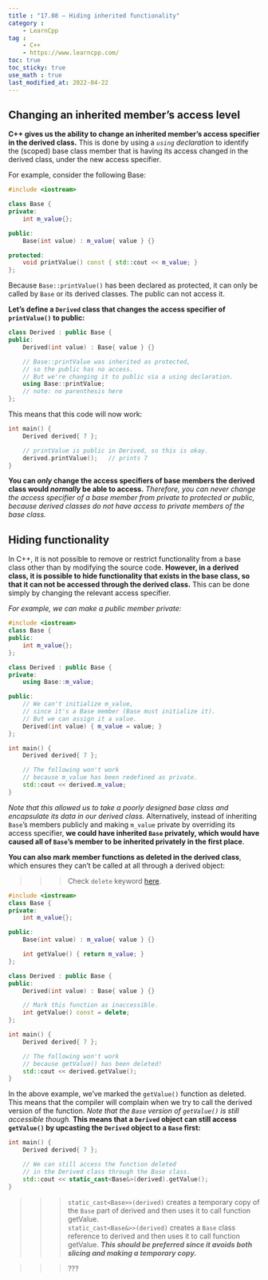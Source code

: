 ```yaml
---
title : "17.08 — Hiding inherited functionality"
category :
    - LearnCpp
tag : 
    - C++
    - https://www.learncpp.com/
toc: true  
toc_sticky: true 
use_math : true
last_modified_at: 2022-04-22
---
```




## Changing an inherited member’s access level

**C++ gives us the ability to change an inherited member’s access specifier in the derived class.** This is done by using a *`using` declaration* to identify the (scoped) base class member that is having its access changed in the derived class, under the new access specifier.

For example, consider the following Base:

```c++
#include <iostream>

class Base {
private:
    int m_value{};

public:
    Base(int value) : m_value{ value } {}

protected:
    void printValue() const { std::cout << m_value; }
};
```

Because `Base::printValue()` has been declared as protected, it can only be called by `Base` or its derived classes. The public can not access it.

**Let’s define a `Derived` class that changes the access specifier of `printValue()` to public:**

```c++
class Derived : public Base {
public:
    Derived(int value) : Base{ value } {}

    // Base::printValue was inherited as protected, 
    // so the public has no access.
    // But we're changing it to public via a using declaration.
    using Base::printValue; 
    // note: no parenthesis here
};
```

This means that this code will now work:

```c++
int main() {
    Derived derived{ 7 };

    // printValue is public in Derived, so this is okay.
    derived.printValue();   // prints 7
}
```

**You can *only* change the access specifiers of base members the derived class would *normally* be able to access.** *Therefore, you can never change the access specifier of a base member from private to protected or public, because derived classes do not have access to private members of the base class.*


## Hiding functionality

In C++, it is not possible to remove or restrict functionality from a base class other than by modifying the source code. **However, in a derived class, it is possible to hide functionality that exists in the base class, so that it can not be accessed through the derived class.** This can be done simply by changing the relevant access specifier.

*For example, we can make a public member private:*

```c++
#include <iostream>
class Base {
public:
    int m_value{};
};

class Derived : public Base {
private:
    using Base::m_value;

public:
    // We can't initialize m_value,
    // since it's a Base member (Base must initialize it).
    // But we can assign it a value.
    Derived(int value) { m_value = value; }
};

int main() {
    Derived derived{ 7 };

    // The following won't work
    // because m_value has been redefined as private.
    std::cout << derived.m_value;
}
```

*Note that this allowed us to take a poorly designed base class and encapsulate its data in our derived class.* Alternatively, instead of inheriting `Base`’s members publicly and making `m_value` private by overriding its access specifier, **we could have inherited `Base` privately, which would have caused all of `Base`’s member to be inherited privately in the first place**.

**You can also mark member functions as deleted in the derived class**, which ensures they can’t be called at all through a derived object:

>>> Check `delete` keyword [here](https://www.learncpp.com/cpp-tutorial/converting-constructors-explicit-and-delete/).

```c++
#include <iostream>
class Base {
private:
    int m_value{};

public:
    Base(int value) : m_value{ value } {}

    int getValue() { return m_value; }
};

class Derived : public Base {
public:
    Derived(int value) : Base{ value } {}

    // Mark this function as inaccessible.
    int getValue() const = delete;
};

int main() {
    Derived derived{ 7 };

    // The following won't work 
    // because getValue() has been deleted!
    std::cout << derived.getValue();
}
```

In the above example, we’ve marked the `getValue()` function as deleted. This means that the compiler will complain when we try to call the derived version of the function. *Note that the `Base` version of `getValue()` is still accessible though.* **This means that a `Derived` object can still access `getValue()` by upcasting the `Derived` object to a `Base` first:**

```c++
int main() {
    Derived derived{ 7 };

    // We can still access the function deleted
    // in the Derived class through the Base class.
    std::cout << static_cast<Base&>(derived).getValue();
}
```

>>> `static_cast<Base>>(derived)` creates a temporary copy of the `Base` part of derived and then uses it to call function getValue.  
`static_cast<Base&>>(derived)` creates a `Base` class reference to derived and then uses it to call function getValue. ***This should be preferred since it avoids both slicing and making a temporary copy.***

>>> ???